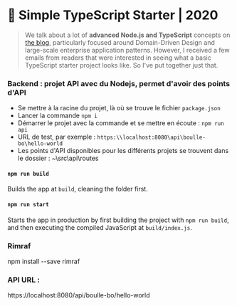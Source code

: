 # 🧰 Simple TypeScript Starter | 2020

> We talk about a lot of **advanced Node.js and TypeScript** concepts on [the blog](https://khalilstemmler.com), particularly focused around Domain-Driven Design and large-scale enterprise application patterns. However, I received a few emails from readers that were interested in seeing what a basic TypeScript starter project looks like. So I've put together just that.

### Backend : projet API avec du Nodejs, permet d'avoir des points d'API

- Se mettre à la racine du projet, là où se trouve le fichier ```package.json```
- Lancer la commande ```npm i```
- Démarrer le projet avec la commande et se mettre en écoute : ```npm run api```
- URL de test, par exemple : ```https:\\localhost:8080\api\boulle-bo\hello-world```
- Les points d'API disponibles pour les différents projets se trouvent dans le dossier : ~\src\api\routes

#### `npm run build`

Builds the app at `build`, cleaning the folder first.

#### `npm run start`

Starts the app in production by first building the project with `npm run build`, and then executing the compiled JavaScript at `build/index.js`.

### Rimraf
npm install --save rimraf

### API URL : 
https://localhost:8080/api/boulle-bo/hello-world